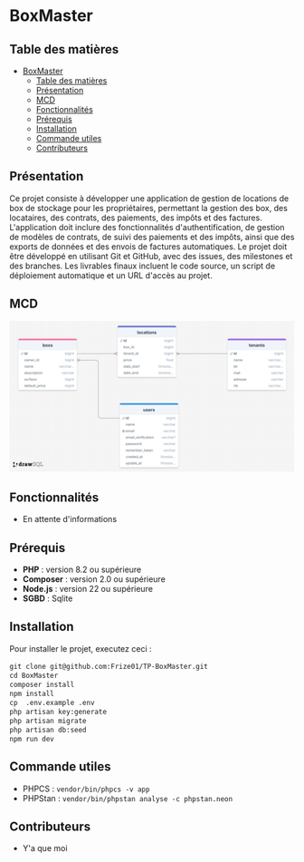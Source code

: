 # BoxMaster

## Table des matières

- [BoxMaster](#boxmaster)
  - [Table des matières](#table-des-matières)
  - [Présentation](#présentation)
  - [MCD](#mcd)
  - [Fonctionnalités](#fonctionnalités)
  - [Prérequis](#prérequis)
  - [Installation](#installation)
  - [Commande utiles](#commande-utiles)
  - [Contributeurs](#contributeurs)
## Présentation

Ce projet consiste à développer une application de gestion de locations de box de stockage pour les propriétaires, permettant la gestion des box, des locataires, des contrats, des paiements, des impôts et des factures. L'application doit inclure des fonctionnalités d'authentification, de gestion de modèles de contrats, de suivi des paiements et des impôts, ainsi que des exports de données et des envois de factures automatiques. Le projet doit être développé en utilisant Git et GitHub, avec des issues, des milestones et des branches. Les livrables finaux incluent le code source, un script de déploiement automatique et un URL d'accès au projet.

## MCD

![Image du MCD](mcd.png)

## Fonctionnalités

* En attente d'informations

## Prérequis

* **PHP** : version 8.2 ou supérieure
* **Composer** : version 2.0 ou supérieure
* **Node.js** : version 22 ou supérieure
* **SGBD** : Sqlite

## Installation

Pour installer le projet, executez ceci :

```shell
git clone git@github.com:Frize01/TP-BoxMaster.git
cd BoxMaster
composer install
npm install
cp  .env.example .env
php artisan key:generate
php artisan migrate
php artisan db:seed
npm run dev
```

## Commande utiles

- PHPCS : ```vendor/bin/phpcs -v app```
- PHPStan : ```vendor/bin/phpstan analyse -c phpstan.neon```

## Contributeurs

* Y'a que moi

